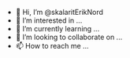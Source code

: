 - 👋 Hi, I’m @skalaritErikNord
- 👀 I’m interested in ...
- 🌱 I’m currently learning ...
- 💞️ I’m looking to collaborate on ...
- 📫 How to reach me ...

<!---
skalaritErikNord/skalaritErikNord is a ✨ special ✨ repository because its `README.md` (this file) appears on your GitHub profile.
You can click the Preview link to take a look at your changes.
--->
